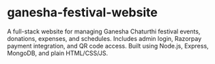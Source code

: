 # ganesha-festival-website
A full-stack website for managing Ganesha Chaturthi festival events, donations, expenses, and schedules. Includes admin login, Razorpay payment integration, and QR code access. Built using Node.js, Express, MongoDB, and plain HTML/CSS/JS.
